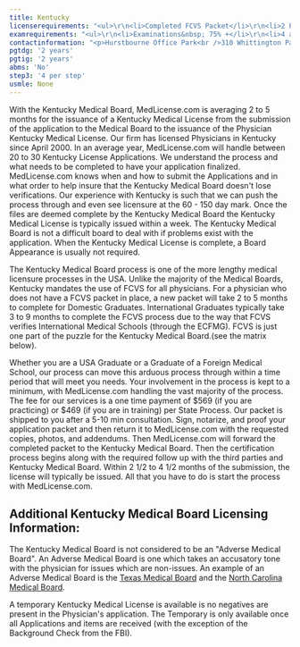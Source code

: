 ```yaml
---
title: Kentucky
licenserequirements: "<ul>\r\n<li>Completed FCVS Packet</li>\r\n<li>2 Physician References</li>\r\n<li>AMA/AOA Profile</li>\r\n<li>All State Medical Licenses</li>\r\n<li>NPDB-HIPDB Report</li>\r\n<li>Employment and Privileges for past 10 years</li>\r\n<li>FSMB Disciplinary Board Action Report</li>\r\n<li>HIV CME (2 hours - approved KY Vendor)</li>\r\n<li>Fingerprint Cards/Criminal Background Check</li>\r\n</ul>"
examrequirements: "<ul>\r\n<li>Examinations&nbsp; 75% +</li>\r\n<li>4 attempt limit on Step 3 of USMLE</li>\r\n<li>no year limit- USMLE</li>\r\n<li>2 years PGY for USA Grads</li>\r\n<li>2 years PGY for International Grads</li>\r\n<li>State Exam Accepted if Pre-1975</li>\r\n<li>No SPEX Exam Requirement&nbsp;</li>\r\n</ul>"
contactinformation: "<p>Hurstbourne Office Park<br />310 Whittington Parkway, Suite 1B<br />Louisville, KY 40222<br />Phone: (502) 429-7150<br />Fax: (502) 429-7158</p>\r\n<p><a href=\"http://www.kbml.ky.gov/\">kbml.ky.gov</a></p>"
pgtdg: '2 years'
pgtig: '2 years'
abms: 'No'
step3: '4 per step'
usmle: None
---
```


<p>With the Kentucky Medical Board, MedLicense.com is averaging 2 to 5 months for the issuance of a Kentucky Medical License from the submission of the application to the Medical Board to the issuance of the Physician Kentucky Medical License. Our firm has licensed Physicians in Kentucky since April 2000. In an average year, MedLicense.com will handle between 20 to 30 Kentucky License Applications. We understand the process and what needs to be completed to have your application finalized. MedLicense.com knows when and how to submit the Applications and in what order to help insure that the Kentucky Medical Board doesn't lose verifications. Our experience with Kentucky is such that we can push the process through and even see licensure at the 60 - 150 day mark. Once the files are deemed complete by the Kentucky Medical Board the Kentucky Medical License is typically issued within a week. The Kentucky Medical Board is not a difficult board to deal with if problems exist with the application. When the Kentucky Medical License is complete, a Board Appearance is usually not required.</p>
<p>The Kentucky Medical Board process is one of the more lengthy medical licensure processes in the USA. Unlike the majority of the Medical Boards, Kentucky mandates the use of FCVS for all physicians. For a physician who does not have a FCVS packet in place, a new packet will take 2 to 5 months to complete for Domestic Graduates. International Graduates typically take 3 to 9 months to complete the FCVS process due to the way that FCVS verifies International Medical Schools (through the ECFMG). FCVS is just one part of the puzzle for the Kentucky Medical Board.(see the matrix below).</p>
<p>Whether you are a USA Graduate or a Graduate of a Foreign Medical School, our process can move this arduous process through within a time period that will meet you needs. Your involvement in the process is kept to a minimum, with MedLicense.com handling the vast majority of the process. The fee for our services is a one time payment of $569 (if you are practicing) or $469 (if you are in training) per State Process. Our packet is shipped to you after a 5-10 min consultation. Sign, notarize, and proof your application packet and then return it to MedLicense.com with the requested copies, photos, and addendums. Then MedLicense.com will forward the completed packet to the Kentucky Medical Board. Then the certification process begins along with the required follow up with the third parties and Kentucky Medical Board. Within 2 1/2 to 4 1/2 months of the submission, the license will typically be issued. All that you have to do is start the process with MedLicense.com.</p>
<h2 id="mcetoc_1cdqefla30">Additional Kentucky Medical Board Licensing Information:</h2>
<p>The Kentucky Medical Board is not considered to be an "Adverse Medical Board". An Adverse Medical Board is one which takes an accusatory tone with the physician for issues which are non-issues. An example of an Adverse Medical Board is the <a href="../../licensure-information/state-licensure-requirements/texas">Texas Medical Board</a> and the <a href="../../licensure-information/state-licensure-requirements/north-carolina">North Carolina Medical Board</a>.</p>
<p>A temporary Kentucky Medical License is available is no negatives are present in the Physician's application. The Temporary is only available once all Applications and items are received (with the exception of the Background Check from the FBI).</p>